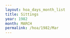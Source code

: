 ```yaml
---
layout: hoa_days_month_list
title: Sittings
year: 1982
month: MARCH
permalink: /hoa/1982/Mar
---
```

